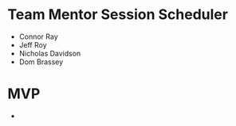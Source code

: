 # Team Mentor Session Scheduler 

* Connor Ray
* Jeff Roy
* Nicholas Davidson
* Dom Brassey

# MVP
* 
